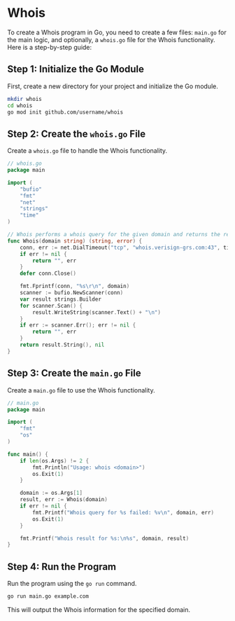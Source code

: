 # Whois

To create a Whois program in Go, you need to create a few files: `main.go` for the main logic, and optionally, a `whois.go` file for the Whois functionality. Here is a step-by-step guide:

## Step 1: Initialize the Go Module

First, create a new directory for your project and initialize the Go module.

```sh
mkdir whois
cd whois
go mod init github.com/username/whois
```

## Step 2: Create the `whois.go` File

Create a `whois.go` file to handle the Whois functionality.

```go
// whois.go
package main

import (
    "bufio"
    "fmt"
    "net"
    "strings"
    "time"
)

// Whois performs a whois query for the given domain and returns the result.
func Whois(domain string) (string, error) {
    conn, err := net.DialTimeout("tcp", "whois.verisign-grs.com:43", time.Second*10)
    if err != nil {
        return "", err
    }
    defer conn.Close()

    fmt.Fprintf(conn, "%s\r\n", domain)
    scanner := bufio.NewScanner(conn)
    var result strings.Builder
    for scanner.Scan() {
        result.WriteString(scanner.Text() + "\n")
    }
    if err := scanner.Err(); err != nil {
        return "", err
    }
    return result.String(), nil
}
```

## Step 3: Create the `main.go` File

Create a `main.go` file to use the Whois functionality.

```go
// main.go
package main

import (
    "fmt"
    "os"
)

func main() {
    if len(os.Args) != 2 {
        fmt.Println("Usage: whois <domain>")
        os.Exit(1)
    }

    domain := os.Args[1]
    result, err := Whois(domain)
    if err != nil {
        fmt.Printf("Whois query for %s failed: %v\n", domain, err)
        os.Exit(1)
    }

    fmt.Printf("Whois result for %s:\n%s", domain, result)
}
```

## Step 4: Run the Program

Run the program using the `go run` command.

```sh
go run main.go example.com
```

This will output the Whois information for the specified domain.